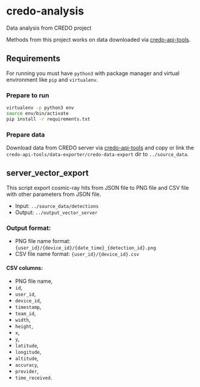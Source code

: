 # credo-analysis
Data analysis from CREDO project

Methods from this project works on data downloaded via
[credo-api-tools](https://github.com/dzwiedziu-nkg/credo-api-tools).

## Requirements

For running you must have `python3` with package manager and virtual environment like `pip` and `virtualenv`.


### Prepare to run

```bash
virtualenv -p python3 env
source env/bin/activate
pip install -r requirements.txt
```

### Prepare data

Download data from CREDO server via [credo-api-tools](https://github.com/dzwiedziu-nkg/credo-api-tools) 
and copy or link the `credo-api-tools/data-exporter/credo-data-export` dir to `../source_data`.

## server_vector_export

This script export cosmic-ray hits from JSON file to PNG file and CSV file with other parameters from JSON file.

- Input: `../source_data/detections`
- Output: `../output_vector_server`

### Output format:

- PNG file name format: `{user_id}/{device_id}/{date_time}_{detection_id}.png`
- CSV file name format: `{user_id}/{device_id}.csv`

#### CSV columns:

- PNG file name,
- `id`,
- `user_id`,
- `device_id`,
- `timestamp`,
- `team_id`,
- `width`,
- `height`,
- `x`,
- `y`,
- `latitude`,
- `longitude`,
- `altitude`,
- `accuracy`,
- `provider`,
- `time_received`.
